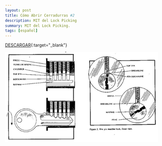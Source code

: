 ```yaml
---
layout: post
title: Cómo Abrir Cerradurras #2
description: MIT del Lock Picking 
summary: MIT del Lock Picking.
tags: [español]
---
```


[DESCARGAR](http://exe.io/PwTZqai3){:target="_blank"}

![Abrir cerraduras](/images/abrircerradura2.JPG)
